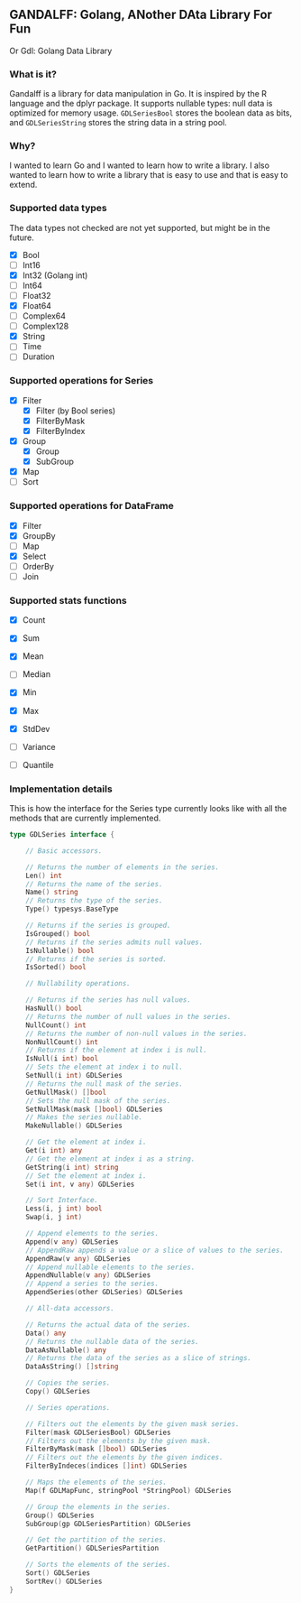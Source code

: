 ## GANDALFF: Golang, ANother DAta Library For Fun

Or Gdl: Golang Data Library

### What is it?

Gandalff is a library for data manipulation in Go. It is inspired by the R language and the dplyr package.
It supports nullable types: null data is optimized for memory usage.
`GDLSeriesBool` stores the boolean data as bits, and `GDLSeriesString` stores the string data in a string pool.

### Why?

I wanted to learn Go and I wanted to learn how to write a library. I also wanted to learn how to write a library that is easy to use and that is easy to extend.

### Supported data types

The data types not checked are not yet supported, but might be in the future.

- [x] Bool
- [ ] Int16
- [x] Int32 (Golang int)
- [ ] Int64
- [ ] Float32
- [x] Float64
- [ ] Complex64
- [ ] Complex128
- [x] String
- [ ] Time
- [ ] Duration

### Supported operations for Series

- [x] Filter
  - [x] Filter (by Bool series)
  - [x] FilterByMask
  - [x] FilterByIndex

- [x] Group
  - [x] Group
  - [x] SubGroup

- [x] Map
- [ ] Sort

### Supported operations for DataFrame

- [x] Filter
- [x] GroupBy
- [ ] Map
- [x] Select
- [ ] OrderBy
- [ ] Join

### Supported stats functions

- [x] Count
- [x] Sum
- [x] Mean
- [ ] Median
- [x] Min
- [x] Max
- [x] StdDev
- [ ] Variance
- [ ] Quantile


### Implementation details

This is how the interface for the Series type currently looks like
with all the methods that are currently implemented.

```go
type GDLSeries interface {

	// Basic accessors.

	// Returns the number of elements in the series.
	Len() int
	// Returns the name of the series.
	Name() string
	// Returns the type of the series.
	Type() typesys.BaseType

	// Returns if the series is grouped.
	IsGrouped() bool
	// Returns if the series admits null values.
	IsNullable() bool
	// Returns if the series is sorted.
	IsSorted() bool

	// Nullability operations.

	// Returns if the series has null values.
	HasNull() bool
	// Returns the number of null values in the series.
	NullCount() int
	// Returns the number of non-null values in the series.
	NonNullCount() int
	// Returns if the element at index i is null.
	IsNull(i int) bool
	// Sets the element at index i to null.
	SetNull(i int) GDLSeries
	// Returns the null mask of the series.
	GetNullMask() []bool
	// Sets the null mask of the series.
	SetNullMask(mask []bool) GDLSeries
	// Makes the series nullable.
	MakeNullable() GDLSeries

	// Get the element at index i.
	Get(i int) any
	// Get the element at index i as a string.
	GetString(i int) string
	// Set the element at index i.
	Set(i int, v any) GDLSeries

	// Sort Interface.
	Less(i, j int) bool
	Swap(i, j int)

	// Append elements to the series.
	Append(v any) GDLSeries
	// AppendRaw appends a value or a slice of values to the series.
	AppendRaw(v any) GDLSeries
	// Append nullable elements to the series.
	AppendNullable(v any) GDLSeries
	// Append a series to the series.
	AppendSeries(other GDLSeries) GDLSeries

	// All-data accessors.

	// Returns the actual data of the series.
	Data() any
	// Returns the nullable data of the series.
	DataAsNullable() any
	// Returns the data of the series as a slice of strings.
	DataAsString() []string

	// Copies the series.
	Copy() GDLSeries

	// Series operations.

	// Filters out the elements by the given mask series.
	Filter(mask GDLSeriesBool) GDLSeries
	// Filters out the elements by the given mask.
	FilterByMask(mask []bool) GDLSeries
	// Filters out the elements by the given indices.
	FilterByIndeces(indices []int) GDLSeries

	// Maps the elements of the series.
	Map(f GDLMapFunc, stringPool *StringPool) GDLSeries

	// Group the elements in the series.
	Group() GDLSeries
	SubGroup(gp GDLSeriesPartition) GDLSeries

	// Get the partition of the series.
	GetPartition() GDLSeriesPartition

	// Sorts the elements of the series.
	Sort() GDLSeries
	SortRev() GDLSeries
}
```
